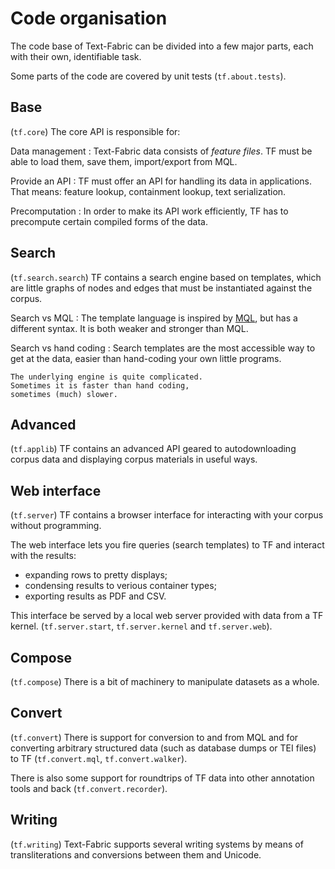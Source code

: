 # Code organisation

The code base of Text-Fabric can be divided into a few major parts,
each with their own, identifiable task.

Some parts of the code are covered by unit tests (`tf.about.tests`).

## Base

(`tf.core`) The core API is responsible for:

Data management
:   Text-Fabric data consists of *feature files*.
    TF must be able to load them, save them, import/export from MQL.

Provide an API
:   TF must offer an API for handling its data in applications.
    That means: feature lookup, containment lookup, text serialization.

Precomputation
:   In order to make its API work efficiently, TF has to precompute certain
    compiled forms of the data.

## Search

(`tf.search.search`) TF contains a search engine based on templates,
which are little graphs of nodes and edges
that must be instantiated against the corpus.

Search vs MQL
:   The template language is inspired by
    [MQL](https://emdros.org), but has a different syntax.
    It is both weaker and stronger than MQL.

Search vs hand coding
:   Search templates are the most accessible way to get at the data,
    easier than hand-coding your own little programs.

    The underlying engine is quite complicated.
    Sometimes it is faster than hand coding,
    sometimes (much) slower.

## Advanced

(`tf.applib`) TF contains an advanced API geared to autodownloading
corpus data and displaying corpus materials in useful ways.

## Web interface

(`tf.server`) TF contains a browser interface for interacting
with your corpus without programming.

The web interface lets you fire queries (search templates) to TF and interact
with the results:

* expanding rows to pretty displays;
* condensing results to verious container types;
* exporting results as PDF and CSV.

This interface be served by a local web server provided with data from a TF kernel.
(`tf.server.start`, `tf.server.kernel` and `tf.server.web`).

## Compose

(`tf.compose`) There is a bit of machinery to manipulate datasets as a whole.

## Convert

(`tf.convert`) There is support for conversion to and from MQL and for converting
arbitrary structured data (such as database dumps or TEI files) to TF
(`tf.convert.mql`, `tf.convert.walker`).

There is also some support for roundtrips of TF data into other annotation tools and back
(`tf.convert.recorder`).

## Writing

(`tf.writing`) Text-Fabric supports several writing systems by means of transliterations
and conversions between them and Unicode.
